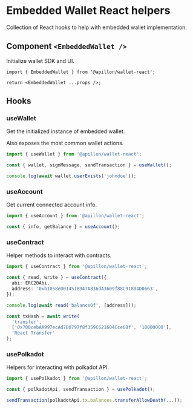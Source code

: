 # Embedded Wallet React helpers

Collection of React hooks to help with embedded wallet implementation.

## Component `<EmbeddedWallet />`

Initialize wallet SDK and UI.

```tsx
import { EmbeddedWallet } from '@apillon/wallet-react';

return <EmbeddedWallet ...props />;
```

## Hooks

### useWallet

Get the initialized instance of embedded wallet.

Also exposes the most common wallet actions.

```ts
import { useWallet } from '@apillon/wallet-react';

const { wallet, signMessage, sendTransaction } = useWallet();

console.log(await wallet.userExists('johndoe'));
```

### useAccount

Get current connected account info.

```ts
import { useAccount } from '@apillon/wallet-react';

const { info, getBalance } = useAccount();
```

### useContract

Helper methods to interact with contracts.

```ts
import { useContract } from '@apillon/wallet-react';

const { read, write } = useContract({
  abi: ERC20Abi,
  address: '0xb1058eD01451B947A836dA3609f88C91804D0663',
});

console.log(await read('balanceOf', [address]));

const txHash = await write(
  'transfer',
  ['0x700cebAA997ecAd7B0797f8f359C621604Cce6Bf', '10000000'],
  'React Transfer'
);
```

### usePolkadot

Helpers for interacting with polkadot API.

```ts
import { usePolkadot } from '@apillon/wallet-react';

const { polkadotApi, sendTransaction } = usePolkadot();

sendTransaction(polkadotApi.tx.balances.transferAllowDeath(...));
```
